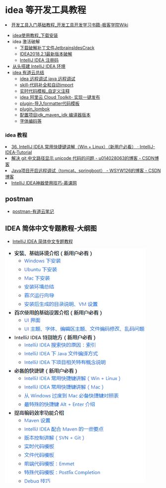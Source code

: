 # idea 等开发工具教程
<li> <A HREF="http://wiki.jikexueyuan.com/list/tool/">开发工具入门基础教程_开发工具开发学习书籍-极客学院Wiki</A></li>

* [idea使用教程_下载安装](http://note.youdao.com/noteshare?id=30a1768a7b72490f184974d4fb17df30&sub=4F0BC5290AED46B8A0A413DB056BB60C)
* idea 激活破解
  * <A HREF="https://www.w3h5.com/post/198.html">下载破解补丁文件JetbrainsIdesCrack</A></li>
  * <A HREF="https://www.52pojie.cn/thread-781394-1-1.html">IDEA2018.2.1最新版本破解 </A>
  * <A HREF="http://idea.lanyus.com/">IntelliJ IDEA 注册码</A>
* [从头搭建 IntelliJ IDEA 环境](https://www.toutiao.com/a6689767946207625741/?tt_from=mobile_qq&utm_campaign=client_share&timestamp=1557834136&app=news_article&utm_source=mobile_qq&utm_medium=toutiao_android&req_id=20190514194216010022056046397D56E&group_id=6689767946207625741)
* [idea 有道云总结](http://note.youdao.com/noteshare?id=1f3dfa49068766d3ecec91fb0cb6d8b0)
    * [idea 远程调试,java 远程调试](http://note.youdao.com/noteshare?id=0091caae544db2fb18140a1893a0aad2&sub=240666C68F4840F69FC0A05FE3745490)
    * [skill-代码补全和自动import](http://note.youdao.com/noteshare?id=da869f3607d7edc4e0050fb553684b49&sub=046C19C73498471496A16CDE40A98C87)
    * [实时代码模板_自定义注释](http://note.youdao.com/noteshare?id=87b6a6a46e98a456a4b44e55352ba203&sub=24E498E5923A4F97A2D9BDC3032F6CE5)
    * [idea 阿里云 Cloud Toolkit- 实现一键发布](http://note.youdao.com/noteshare?id=d33a8151b30907cef1ca60d762636ab7&sub=AF44B9D0B0AD494EABDC18B5C62AF747)
    * [plugin-导入formatter代码模板](http://note.youdao.com/noteshare?id=945f9d83e1cc755aee1b27d89bf5cdab&sub=E9C05D88F0FF4D64B2B95B295272C7C4)
    * [plugin_lombok](http://note.youdao.com/noteshare?id=7fb3dc13098f116084550be18c06a975&sub=64137C886A324EE2A662A7C6CEB28943)
    * [配置项目jdk_maven_jdk 编译器版本](http://note.youdao.com/noteshare?id=ffd8f4a274b282c7b08eb63022d1a666&sub=A6FAD1045CC643A6A7DEDB7D20E577A2)
    * [字体编码等](http://note.youdao.com/noteshare?id=a77dc6b70dfc924fbe2c3f06f184bad0&sub=746AE882A49D438E8F9BD3E139F55FF1)
    
    
<H3>idea 教程</H3>
<li> <A HREF="https://youmeek.gitbooks.io/intellij-idea-tutorial/content/keymap-introduce.html">36. IntelliJ IDEA 常用快捷键讲解（Win + Linux）（新用户必看） · IntelliJ-IDEA-Tutorial</A></li>
<li> <A HREF="https://blog.csdn.net/u014028063/article/details/82455215">解决 git 中文路径显示 unicode 代码的问题 - u014028063的博客 - CSDN博客</A></li>
<li> <A HREF="https://blog.csdn.net/wsyw126/article/details/74853680">Java项目开启远程调试（tomcat、springboot） - WSYW126的博客 - CSDN博客</A></li>
<li> <A HREF="https://www.imooc.com/learn/924">IntelliJ IDEA神器使用技巧-慕课网</A></li>


## postman 
* [postman-有道云笔记](http://note.youdao.com/noteshare?id=c11c54ed5b2ff7cecd94cddb584d8b4d)


## IDEA 简体中文专题教程-大纲图
* [IntelliJ IDEA 简体中文专题教程](https://github.com/javastar920905/IntelliJ-IDEA-Tutorial)

![教程目录预览](../../_media/idea.png)

